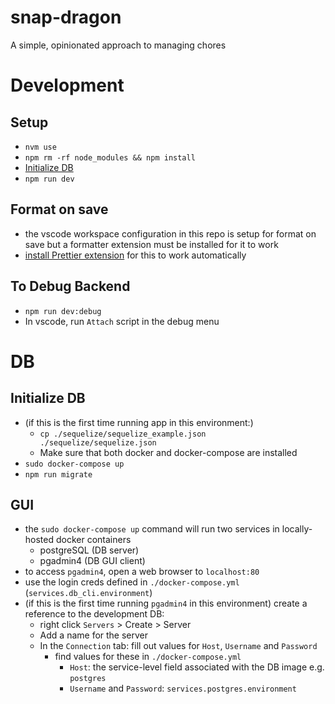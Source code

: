 # snap-dragon

A simple, opinionated approach to managing chores

# Development

## Setup

- `nvm use`
- `npm rm -rf node_modules && npm install`
- [Initialize DB](#initialize-db)
- `npm run dev`

## Format on save

- the vscode workspace configuration in this repo is setup for format on save but a formatter extension must be installed for it to work
- [install Prettier extension](https://marketplace.visualstudio.com/items?itemName=esbenp.prettier-vscode) for this to work automatically

## To Debug Backend

- `npm run dev:debug`
- In vscode, run `Attach` script in the debug menu

# DB

## Initialize DB

- (if this is the first time running app in this environment:)
  - `cp ./sequelize/sequelize_example.json ./sequelize/sequelize.json`
  - Make sure that both docker and docker-compose are installed
- `sudo docker-compose up`
- `npm run migrate`

## GUI

- the `sudo docker-compose up` command will run two services in locally-hosted docker containers
  - postgreSQL (DB server)
  - pgadmin4 (DB GUI client)
- to access `pgadmin4`, open a web browser to `localhost:80`
- use the login creds defined in `./docker-compose.yml` (`services.db_cli.environment`)
- (if this is the first time running `pgadmin4` in this environment) create a reference to the development DB:
  - right click `Servers` > Create > Server
  - Add a name for the server
  - In the `Connection` tab: fill out values for `Host`, `Username` and `Password`
    - find values for these in `./docker-compose.yml`
      - `Host`: the service-level field associated with the DB image e.g. `postgres`
      - `Username` and `Password`: `services.postgres.environment`
